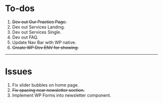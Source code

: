 # To-dos
1. ~~Dev out Our Practice Page.~~
2. Dev out Services Landing.
3. Dev out Services Single.
4. Dev out FAQ.
5. Update Nav Bar with WP native.
6. ~~Create WP Dev ENV for showing.~~

---

# Issues
1. Fix slider bubbles on home page.
2. ~~Fix spacing near newsletter section.~~ 
3. Implement WP Forms into newsletter component.

